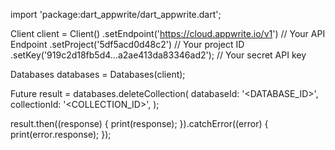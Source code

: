 import 'package:dart_appwrite/dart_appwrite.dart';

Client client = Client()
  .setEndpoint('https://cloud.appwrite.io/v1') // Your API Endpoint
  .setProject('5df5acd0d48c2') // Your project ID
  .setKey('919c2d18fb5d4...a2ae413da83346ad2'); // Your secret API key

Databases databases = Databases(client);

Future result = databases.deleteCollection(
  databaseId: '<DATABASE_ID>',
  collectionId: '<COLLECTION_ID>',
);

result.then((response) {
  print(response);
}).catchError((error) {
  print(error.response);
});
